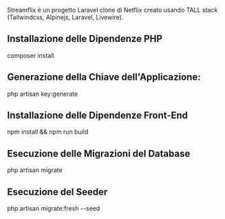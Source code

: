 Streamflix è un progetto Laravel clone di Netflix creato usando TALL stack (Tailwindcss, Alpinejs, Laravel, Livewire).

## Installazione delle Dipendenze PHP
composer install

## Generazione della Chiave dell'Applicazione:
php artisan key:generate

## Installazione delle Dipendenze Front-End
npm install && npm run build

## Esecuzione delle Migrazioni del Database
php artisan migrate

## Esecuzione del Seeder
php artisan migrate:fresh --seed
